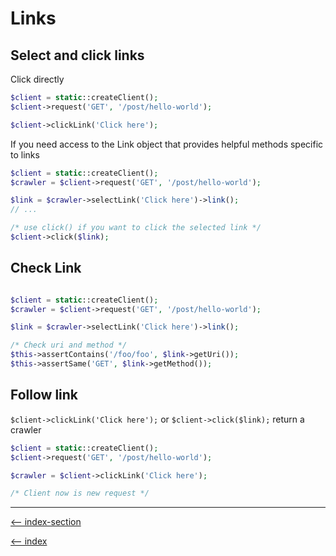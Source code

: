 # Links

## Select and click links

Click directly

```php
$client = static::createClient();
$client->request('GET', '/post/hello-world');

$client->clickLink('Click here');
```

If you need access to the Link object that provides helpful methods specific to links

```php
$client = static::createClient();
$crawler = $client->request('GET', '/post/hello-world');

$link = $crawler->selectLink('Click here')->link();
// ...

/* use click() if you want to click the selected link */
$client->click($link);
```

## Check Link

```php

$client = static::createClient();
$crawler = $client->request('GET', '/post/hello-world');

$link = $crawler->selectLink('Click here')->link();

/* Check uri and method */
$this->assertContains('/foo/foo', $link->getUri());
$this->assertSame('GET', $link->getMethod());

```

## Follow link

`$client->clickLink('Click here');` or `$client->click($link);` return a crawler

```php
$client = static::createClient();
$client->request('GET', '/post/hello-world');

$crawler = $client->clickLink('Click here');

/* Client now is new request */
```

---

[<-- index-section](/testing/index.md)

[<-- index](/README.md)

